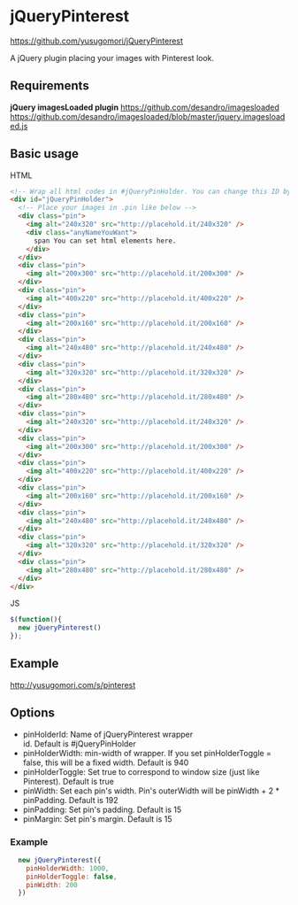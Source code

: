 
# jQueryPinterest

https://github.com/yusugomori/jQueryPinterest

A jQuery plugin placing your images with Pinterest look.

## Requirements

**jQuery imagesLoaded plugin**
https://github.com/desandro/imagesloaded
https://github.com/desandro/imagesloaded/blob/master/jquery.imagesloaded.js


## Basic usage
HTML
```html
<!-- Wrap all html codes in #jQueryPinHolder. You can change this ID by specifying option. --> 
<div id="jQueryPinHolder">
  <!-- Place your images in .pin like below -->
  <div class="pin">
    <img alt="240x320" src="http://placehold.it/240x320" />
    <div class="anyNameYouWant">
      span You can set html elements here.
    </div>
  </div>
  <div class="pin">
    <img alt="200x300" src="http://placehold.it/200x300" />
  </div>
  <div class="pin">
    <img alt="400x220" src="http://placehold.it/400x220" />
  </div>
  <div class="pin">
    <img alt="200x160" src="http://placehold.it/200x160" />
  </div>
  <div class="pin">
    <img alt="240x480" src="http://placehold.it/240x480" />
  </div>
  <div class="pin">
    <img alt="320x320" src="http://placehold.it/320x320" />
  </div>
  <div class="pin">
    <img alt="280x480" src="http://placehold.it/280x480" />
  </div>
  <div class="pin">
    <img alt="240x320" src="http://placehold.it/240x320" />
  </div>
  <div class="pin">
    <img alt="200x300" src="http://placehold.it/200x300" />
  </div>
  <div class="pin">
    <img alt="400x220" src="http://placehold.it/400x220" />
  </div>
  <div class="pin">
    <img alt="200x160" src="http://placehold.it/200x160" />
  </div>
  <div class="pin">
    <img alt="240x480" src="http://placehold.it/240x480" />
  </div>
  <div class="pin">
    <img alt="320x320" src="http://placehold.it/320x320" />
  </div>
  <div class="pin">
    <img alt="280x480" src="http://placehold.it/280x480" />
  </div>
</div>
```

JS
```js
$(function(){
  new jQueryPinterest()
});
```

## Example
http://yusugomori.com/s/pinterest


## Options
+ pinHolderId: Name of jQueryPinterest wrapper <div> id. Default is #jQueryPinHolder
+ pinHolderWidth: min-width of wrapper. If you set pinHolderToggle = false, this will be a fixed width. Default is 940
+ pinHolderToggle: Set true to correspond to window size (just like Pinterest). Default is true 
+ pinWidth: Set each pin's width. Pin's outerWidth will be pinWidth + 2 * pinPadding. Default is 192
+ pinPadding: Set pin's padding. Default is 15
+ pinMargin: Set pin's margin. Default is 15

### Example
```js
  new jQueryPinterest({
    pinHolderWidth: 1000,
    pinHolderToggle: false,
    pinWidth: 200
  })
```

